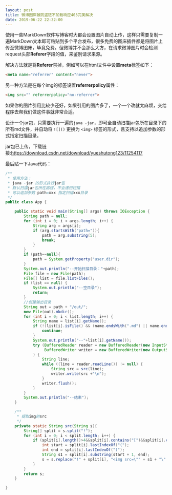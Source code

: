 ```yaml
---
layout: post
title: 微博图床被防盗链不加载响应403完美解决
date: 2019-06-22 22:32:00
---
```

使用一些MarkDown软件写博客时大都会设置图片自动上传，这样只需要复制一遍MarkDown文本即可粘贴到多个平台发布，很多免费的图床插件都是将图片上传至微博图床，毕竟免费。但微博并不会那么大方，在请求微博图片时会检测request头部**Referer**字段的值，来鉴别请求来源。

解决方法就是将**Referer**禁掉，例如可以在html文件中设置**meta**标签如下：

```html
<meta name="referrer" content="never">
```

另一种方法是在每个img的标签设置**referrerpolicy**属性：

```html
<img src="" referrerpolicy="no-referrer">
```

如果你的图片引用比较少还好，如果引用的图片多了，一个一个改就太麻烦，交给程序去帮我们做这件事就非常合适。

设计一个jar包，只需要执行一遍的`java -jar`，即可全自动扫描jar包所在目录下的所有md文件，并自动将 `![]()` 更换为 `<img>` 标签的形式，且支持以追加参数的形式指定扫描目录。

jar包已上传，下载链接:https://download.csdn.net/download/yueshutong123/11254117

最后贴一下Java代码：

```java
/**
 * 使用方法：
 * java -jar 的形式执行jar包
 * 默认扫描jar包所在路径，不会递归扫描
 * 可以追加参数 path=xxx 指定扫描xxx目录
 */
public class App {

    public static void main(String[] args) throws IOException {
        String path = null;
        for (int i = 0; i < args.length; i++) {
            String arg = args[i];
            if (arg.startsWith("path=")){
                path = arg.substring(5);
                break;
            }
        }
        if (path==null){
            path = System.getProperty("user.dir");
        }
        System.out.println("--开始扫描目录："+path);
        File file = new File(path);
        File[] list = file.listFiles();
        if (list == null) {
            System.out.println("--空目录");
            return;
        }
        //创建输出目录
        String out = path + "/out/";
        new File(out).mkdir();
        for (int i = 0; i < list.length; i++) {
            String name = list[i].getName();
            if (!(list[i].isFile() && (name.endsWith(".md") || name.endsWith(".MD")))) {
                continue;
            }
            System.out.println("--"+list[i].getName());
            try (BufferedReader reader = new BufferedReader(new InputStreamReader(new FileInputStream(list[i])));
                 BufferedWriter writer = new BufferedWriter(new OutputStreamWriter(new FileOutputStream(new File(out+name))))
            ) {
                String line;
                while ((line = reader.readLine()) != null) {
                    String src = src(line);
                    writer.write(src +"\n");
                }
                writer.flush();
            }
        }
        System.out.println("--结束");
    }

    /**
     * 提取img的src
     */
    private static String src(String s){
        String[] split = s.split("!");
        for (int i = 0; i < split.length; i++) {
            if (split[i].length()>4&&split[i].contains("[")&&split[i].contains("]")&&split[i].contains("(")&&split[i].contains(")")){
                int start = split[i].lastIndexOf("(");
                int end = split[i].lastIndexOf(")");
                String s1 = split[i].substring(start + 1, end);
                s = s.replace("!" + split[i], "<img src=\"" + s1 + "\" referrerPolicy=\"no-referrer\"/>");
            }
        }
        return s;
    }

}
```

